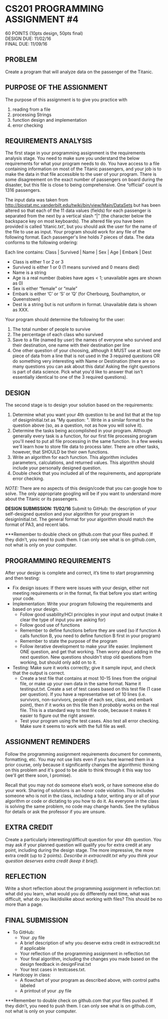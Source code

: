 # CS201 PROGRAMMING ASSIGNMENT #4  
60  POINTS   (10pts design, 50pts final)  
DESIGN DUE: 11/02/16  
FINAL DUE: 11/09/16  

## PROBLEM 
Create a program that will analyze data on the passenger of the Titanic. 

## PURPOSE OF THE ASSIGNMENT
The purpose of this assignment is to give you practice with

1. reading from a file
2. processing Strings
3. function design and implementation
4. error checking

## REQUIREMENTS ANALYSIS
The first stage in your programming assignment is the requirements analysis stage.  You need to make sure you understand the below requirements for what your program needs to do. You have access to a file containing information on most of the Titanic passengers, and your job is to make the data in that file accessible to the user of your program.  There is some disagreement on the exact number of passengers on board during the disaster, but this file is close to being comprehensive. One “official” count is 1316 passengers.

The input data was taken from http://biostat.mc.vanderbilt.edu/twiki/bin/view/Main/DataSets but has been altered so that each of the 11 data values (fields) for each passenger is separated from the next by a vertical slash “|” (the character below the backspace key on most keyboards).  The altered file you have been provided is called 'titanic.txt', but you should ask the user for the name of the file to use as input. Your program should work for any file of the following format.  Each passenger's line holds 7 pieces of data.  The data conforms to the following ordering: 

Each line contains: Class | Survived | Name |  Sex | Age | Embark | Dest  
* Class is either 1 or 2 or 3  
* Survived is either 1 or 0  (1 means survived and 0 means died)  
* Name is a string  
* Age is a real number  (babies have ages < 1; unavailable ages are shown as 0)  
* Sex is either “female” or “male”  
* Embark is either ‘C’ or ‘S’ or ’Q’  (for Cherbourg, Southampton, or Queenstown)  
* Dest is a string but is not uniform in format. Unavailable data is shown as XXX.  

Your program should determine the following for the user:

1. The total number of people to survive
2. The percentage of each class who survived
3. Save to a file (named by user) the names of everyone who survived and their destination, one name with their destination per line
4. One other question of your choosing, although it MUST use at least one piece of data from a line that is not used in the 3 required questions OR do something very interesting with Name or Destination (there are so many questions you can ask about this data! Asking the right questions is part of data science. Pick what you'd like to answer that isn't essentially identical to one of the 3 required questions).

## DESIGN
The second stage is to design your solution based on the requirements:

1. Determine what you want your 4th question to be and list that at the top of designInitial.txt as "My question: ". Write in a similar format to the question above (so, as a question, not as how you will solve it).
2. Determine the tasks being accomplished in your program. Although generally every task is a function, for our first file processing program you'll need to put all file processing in the same function. In a few weeks we'll learn how to store file data to process later. There are other tasks, however, that SHOULD be their own functions.
3. Write an algorithm for each function. This algorithm includes parameters, calculations, and returned values. This algorithm should include your personally designed question.
4. Double check that you included all of the requirements, and appropriate error checking.

*NOTE:* There are no aspects of this design/code that you can google how to solve. The only appropriate googling will be if you want to understand more about the Titanic or its passengers.

**DESIGN SUBMISSION: 11/02/16**
Submit to GitHub: the description of your self-designed question and your algorithm for your program in designInitial.txt. The general format for your algorithm should match the format of PA3, and recent labs.

***Remember to double check on github.com that your files pushed. If they didn’t, you need to push them. I can only see what is on github.com, not what is only on your computer.


## PROGRAMMING REQUIREMENTS
After your design is complete and correct, it’s time to start programming and then testing:

* Fix design issues: If there were issues with your design, either not meeting requirements or in the format, fix that before you start writing your code.
* Implementation: Write your program following the requirements and based on your design.
  * Follow good usability/HCI principles in your input and output (make it clear the type of input you are asking for)
  * Follow good use of functions
  * Remember to define functions before they are used (so if function A calls function B, you need to define function B first in your program)
  * Remember to state the purpose of the program
  * Follow iterative development to make your life easier. Implement ONE question, and get that working. Then worry about adding in the next question. New questions shouldn't stop old questions from working, but should only add on to it.
* Testing: Make sure it works correctly; give it sample input, and check that the output is correct.
  * Create a test file that contains at most 10-15 lines from the original file, or make up your own data in the same format. Name it testinput.txt. Create a set of test cases based on this test file (1 case per question). If you have a representative set of 10 lines (i.e. survivors, non-survivors, people of each sex, class, and embark point), then if it works on this file then it *probably* works on the real file. This is a standard way to test file code, because it makes it easier to figure out the right answer.
  * Test your program using the test cases. Also test all error checking. Make sure it seems to work with the full file as well.

## ASSIGNMENT REMINDERS
Follow the programming assignment requirements document for comments, formatting, etc. You may not use lists even if you have learned them in a prior course, only because it significantly changes the algorithmic thinking on this problem and it's good to be able to think through it this way too (we'll get there soon, I promise).

Recall that you may not do someone else’s work, or have someone else do your work. Sharing of solutions is an honor code violation. This includes someone who is not in the class, including a tutor, writing any or all of your algorithm or code or dictating to you how to do it. As everyone in the class is solving the same problem, no code may change hands. See the syllabus for details or ask the professor if you are unsure.

## EXTRA CREDIT 
Create a particularly interesting/difficult question for your 4th question. You may ask if your planned question will qualify you for extra credit at any point, including during the design stage. The more impressive, the more extra credit (up to 2 points). *Describe in extracredit.txt why you think your question deserves extra credit (keep it brief).*

## REFLECTION
Write a short reflection about the programming assignment in reflection.txt: what did you learn, what would you do differently next time, what was difficult, what do you like/dislike about working with files?  This should be no more than a page.

## FINAL SUBMISSION   
* To GitHub:
  * Your .py file
  * A brief description of why you deserve extra credit in extracredit.txt if applicable
  * Your reflection of the programming assignment in reflection.txt
  * Your final algorithm, including the changes you made based on the design feedback in designFinal.txt
  * Your test cases in testcases.txt.
* Hardcopy in class:
  * A flowchart of your program as described above, with control paths labeled
  * A printout of your .py file

***Remember to double check on github.com that your files pushed. If they didn’t, you need to push them. I can only see what is on github.com, not what is only on your computer.


